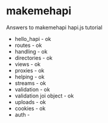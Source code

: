 # makemehapi
Answers to makemehapi hapi.js tutorial
- hello_hapi - ok
- routes - ok
- handling - ok
- directories - ok
- views - ok
- proxies - ok
- helping - ok
- streams - ok
- validation - ok
- validation joi object - ok
- uploads - ok
- cookies - ok
- auth - 